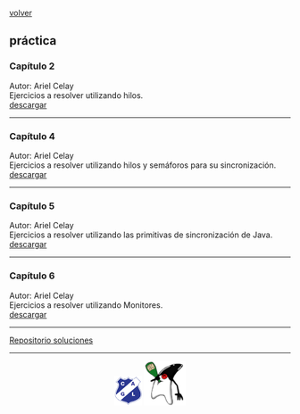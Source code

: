 
[volver](index.md)<br/>
## práctica

### Capítulo 2
Autor: Ariel Celay<br/>
Ejercicios a resolver utilizando hilos.<br/>
<a href="practica/capitulo-2-practica.pdf" target="_blank">descargar</a>

<hr/>

### Capítulo 4
Autor: Ariel Celay<br/>
Ejercicios a resolver utilizando hilos y semáforos para su sincronización.<br/>
<a href="practica/capitulo-4-practica.pdf" target="_blank">descargar</a>

<hr/>

### Capítulo 5
Autor: Ariel Celay<br/>
Ejercicios a resolver utilizando las primitivas de sincronización de Java.<br/>
<a href="practica/capitulo-5-practica.pdf" target="_blank">descargar</a>

<hr/>

### Capítulo 6
Autor: Ariel Celay<br/>
Ejercicios a resolver utilizando Monitores.<br/>
<a href="practica/capitulo-6-practica.pdf" target="_blank">descargar</a>

<hr/>

<a href="https://github.com/web-ciu-programacion/Concurrente-Soluciones" target="_blank">Repositorio soluciones</a>

<hr/>

<center><img src="imagenes/logo-lamadrid-1.png" />&nbsp;<img src="imagenes/logo-java-duke-chico.png" /></center>
